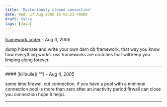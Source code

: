```yaml
---
title: 'Mysteriously closed connection'
date: Wed, 17 Aug 2005 15:02:23 +0000
draft: false
tags: [Java]
---
```



#### 
[framework coder]( "iwritemyowncode@irule.com") - <time datetime="2005-08-17 15:05:29">Aug 3, 2005</time>

dump hibernate and write your own darn db framework. that way you know how everything works. oss frameworks are crutches that will keep you limping along forever.
<hr />
#### 
[killbulle]( "") - <time datetime="2005-08-18 14:14:58">Aug 4, 2005</time>

some time firewall cut connection, if you have a pool with a minimun connection pool is more than zero after an inactivity period firwall can close you connection hope it helps
<hr />
